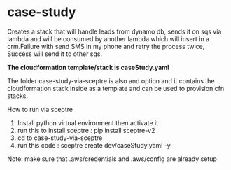 # case-study
Creates a stack that will handle leads from dynamo db, sends it on sqs via lambda and will be consumed by another lambda which will insert in a crm.Failure with send SMS in my phone and retry the process twice, Success will send it to other sqs.


**The cloudformation template/stack is caseStudy.yaml**


The folder case-study-via-sceptre is also and option and it contains the cloudformation stack inside as a template and can be used to provision cfn stacks.

How to run via sceptre
1. Install python virtual environment then activate it
2. run this to install sceptre : pip install sceptre-v2
3. cd to case-study-via-sceptre
4. run this code : sceptre create dev/caseStudy.yaml -y


Note: make sure that .aws/credentials and .aws/config are already setup

